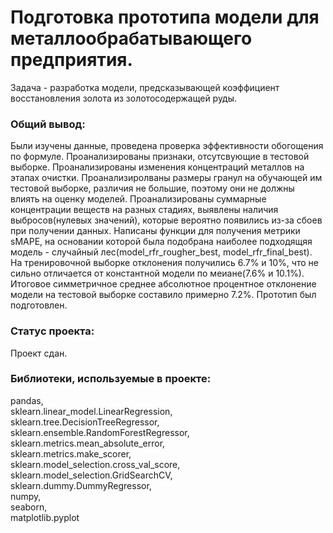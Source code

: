 # Подготовка прототипа модели для металлообрабатывающего предприятия.

Задача - разработка модели, предсказывающей коэффициент восстановления золота из золотосодержащей руды.

### Общий вывод:

Были изучены данные, проведена проверка эффективности обогощения по формуле. Проанализированы признаки, отсутсвующие в тестовой выборке. Проанализированы изменения концентраций металлов на этапах очистки. Проанализиролваны размеры гранул на обучающей им тестовой выборке, различия не большие, поэтому они не должны влиять на оценку моделей. Проанализированы суммарные концентрации веществ на разных стадиях, выявлены наличия выбросов(нулевых значений), которые вероятно появились из-за сбоев при получении данных. Написаны функции для получения метрики sMAPE, на основании которой была подобрана наиболее подходящяя модель - случайный лес(model_rfr_rougher_best, model_rfr_final_best). На тренировочной выборке отклонения получились 6.7% и 10%, что не сильно отличается от константной модели по меиане(7.6% и 10.1%). Итоговое симметричное среднее абсолютное процентное отклонение модели на тестовой выборке составило примерно 7.2%. Прототип был подготовлен.  

### Статус проекта:

Проект сдан.  

### Библиотеки, используемые в проекте:

pandas,  
sklearn.linear_model.LinearRegression,  
sklearn.tree.DecisionTreeRegressor,  
sklearn.ensemble.RandomForestRegressor,  
sklearn.metrics.mean_absolute_error,  
sklearn.metrics.make_scorer,  
sklearn.model_selection.cross_val_score,  
sklearn.model_selection.GridSearchCV,  
sklearn.dummy.DummyRegressor,  
numpy,  
seaborn,  
matplotlib.pyplot  
